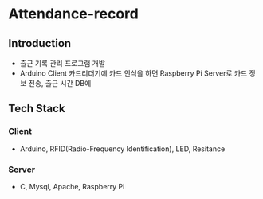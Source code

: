 # Attendance-record

## Introduction
- 출근 기록 관리 프로그램 개발
- Arduino Client 카드리더기에 카드 인식을 하면 Raspberry Pi Server로 카드 정보 전송, 출근 시간 DB에 

## Tech Stack
 ### Client
  - Arduino, RFID(Radio-Frequency Identification), LED, Resitance
 ### Server
  - C, Mysql, Apache, Raspberry Pi
  
